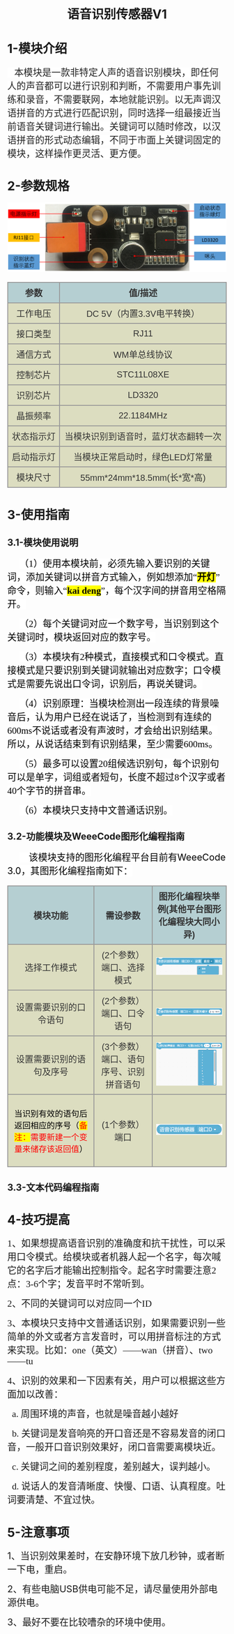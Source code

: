 <div align=center>
<h1 class="text-center">语音识别传感器V1</h1>
</div>

# 1-模块介绍


<p class=MsoTitle align=left style='text-align:left'><span style='font-size:
16.0pt;font-family:宋体;color:#222222;background:white'>&nbsp;&nbsp;
<span lang=ZH-CN>本模块是一款非特定人声的语音识别模块，即任何人的声音都可以进行识别和判断，不需要用户事先训练和录音，不需要联网，本地就能识别。以无声调汉语拼音的方式进行匹配识别，同时选择一组最接近当前语音关键词进行输出。关键词可以随时修改，以汉语拼音的形式动态编辑，不同于市面上关键词固定的模块，这样操作更灵活、更方便。</span></span></p>


# 2-参数规格

<div align=center>
<img src="docs\electronic_modules\rj11\speech_recognition_v1\20190803-172740.png">
</div>

<!-- CSS goes in the document HEAD or added to your external stylesheet -->
<style type="text/css">
table.imagetable {
    font-family: verdana,arial,sans-serif;
    font-size:20px;
    color:#333333;
    border-width: 1px;
    border-color: #999999;
    border-collapse: collapse;
}
table.imagetable th {
    background:#b5cfd2 url('cell-blue.jpg');
    border-width: 2px;
    padding: 8px;
    border-style: solid;
    border-color: #999999;
    text-align: center;
}
table.imagetable td {
    background:#dcddc0 url('cell-grey.jpg');
    border-width: 2px;
    padding: 8px;
    border-style: solid;
    border-color: #999999;
    text-align: center;
}
text{
	font-size: 1cm;
	color: #7ec699;
}
</style>

<!-- Table goes in the document BODY -->
<table class="imagetable" style="display: table; text-align: left;">
<tr>
    <th>参数</th><th>值/描述</th>
</tr>
<tr>
    <td>工作电压</td><td>DC 5V（内置3.3V电平转换）</td>
</tr>
<tr>
    <td>接口类型</td><td>RJ11</td>
</tr>
<tr>
    <td>通信方式</td><td>WM单总线协议</td>
</tr>
<tr>
    <td>控制芯片</td><td>STC11L08XE</td>
</tr>
<tr>
    <td>识别芯片</td><td>LD3320</td>
</tr>
<tr>
    <td>晶振频率</td><td>22.1184MHz</td>
</tr>
<tr>
    <td>状态指示灯</td><td>当模块识别到语音时，蓝灯状态翻转一次</td>
</tr>
<tr>
    <td>启动指示灯</td><td>当模块正常启动时，绿色LED灯常量</td>
</tr>
<tr>
    <td>模块尺寸</td><td>55mm*24mm*18.5mm(长*宽*高)</td>
</tr>
</table>

# 3-使用指南
## 3.1-模块使用说明

<html><body>
<p class=MsoNormal style='text-indent:21.0pt'><span lang=ZH-CN
style='font-size:16.0pt;font-family:宋体;color:black;background:white'>（</span><span
style='font-size:16.0pt;font-family:宋体;color:black;background:white'>1<span
lang=ZH-CN>）使用本模块前，必须先输入要识别的关键词，添加关键词以拼音方式输入，例如想添加“<b><span style='background:
yellow'>开灯</span></b>”命令，则输入“</span><b><span style='background:yellow'>kai deng</span></b><span
lang=ZH-CN>”，每个汉字间的拼音用空格隔开。</span></span></p>

<p class=MsoNormal style='text-indent:21.0pt'><span lang=ZH-CN
style='font-size:16.0pt;font-family:宋体;color:black;background:white'>（</span><span
style='font-size:16.0pt;font-family:宋体;color:black;background:white'>2<span
lang=ZH-CN>）每个关键词对应一个数字号，当识别到这个关键词时，模块返回对应的数字号。</span></span></p>

<p class=MsoNormal style='text-indent:21.0pt'><span lang=ZH-CN
style='font-size:16.0pt;font-family:宋体;color:black;background:white'>（</span><span
style='font-size:16.0pt;font-family:宋体;color:black;background:white'>3<span
lang=ZH-CN>）本模块有</span>2<span lang=ZH-CN>种模式，直接模式和口令模式。直接模式是只要识别到关键词就输出对应数字；口令模式是需要先说出口令词，识别后，再说关键词。</span></span></p>

<p class=MsoNormal style='text-indent:21.0pt'><span lang=ZH-CN
style='font-size:16.0pt;font-family:宋体;color:black;background:white'>（</span><span
style='font-size:16.0pt;font-family:宋体;color:black;background:white'>4<span
lang=ZH-CN>）识别原理：当模块检测出一段连续的背景噪音后，认为用户已经在说话了，当检测到有连续的</span>600ms<span
lang=ZH-CN>不说话或者没有声波时，才会给出识别结果。所以，从说话结束到有识别结果，至少需要</span>600ms<span lang=ZH-CN>。</span></span></p>

<p class=MsoNormal style='text-indent:21.0pt'><span lang=ZH-CN
style='font-size:16.0pt;font-family:宋体;color:black;background:white'>（</span><span
style='font-size:16.0pt;font-family:宋体;color:black;background:white'>5<span
lang=ZH-CN>）最多可以设置</span>20<span lang=ZH-CN>组候选识别句，每个识别句可以是单字，词组或者短句，长度不超过</span>8<span
lang=ZH-CN>个汉字或者</span>40<span lang=ZH-CN>个字节的拼音串。</span></span></p>

<p class=MsoNormal style='text-indent:21.0pt'><span lang=ZH-CN
style='font-size:16.0pt;font-family:宋体;color:black;background:white'>（</span><span
style='font-size:16.0pt;font-family:宋体;color:black;background:white'>6<span
lang=ZH-CN>）本模块只支持中文普通话识别。</span></span></p>
</body></html>

## 3.2-功能模块及WeeeCode图形化编程指南

<html><body>
<p class=MsoNormal style='text-indent:21.0pt'><span style='font-size:16.0pt;
font-family:华文楷体;color:#222222;background:white'>&nbsp;&nbsp;&nbsp; </span><span
lang=ZH-CN style='font-size:16.0pt;color:black;background:white'>该模块支持的图形化编程平台目前有</span><span
style='font-size:16.0pt;color:black;background:white'>WeeeCode 3.0<span
lang=ZH-CN>，其图形化编程指南如下：</span></span></p>

<!-- Table goes in the document BODY -->
<table class="imagetable" style="display: table; text-align: left;">
<tr>
    <th>模块功能</th><th>需设参数</th><th>图形化编程块举例(其他平台图形化编程块大同小异)</th>
</tr>
<tr>
    <td>选择工作模式</td><td>(2个参数）端口、选择模式</td><td><img src="docs\electronic_modules\rj11\speech_recognition_v1\20190807-112424.png"></img></td>
</tr>
<tr>
    <td>设置需要识别的口令语句</td><td>(2个参数）端口、口令语句</td><td><img src="docs\electronic_modules\rj11\speech_recognition_v1\20190807-112459.png"></img></td>
</tr>
<tr>
    <td>设置需要识别的语句及序号</td><td>(3个参数）端口、语句序号、识别拼音语句</td><td><img src="docs\electronic_modules\rj11\speech_recognition_v1\20190807-112601.png"></img></td>
</tr>
<tr>
    <td><p class=MsoNormal align=center style='text-align:center'><span lang=ZH-CN
  style='font-size:14.0pt;font-family:华文楷体;color:black;'>当识别有效的语句后返回相应的序号（</span><span
  lang=ZH-CN style='font-size:14.0pt;font-family:华文楷体;color:red;background:
  yellow'>备注：</span><span lang=ZH-CN style='font-size:14.0pt;font-family:华文楷体;
  color:red;'>需要新建一个变量来储存该返回值</span><span lang=ZH-CN
  style='font-size:14.0pt;font-family:华文楷体;color:black;'>）</span></p></td><td>(1个参数）端口</td><td><img src="docs\electronic_modules\rj11\speech_recognition_v1\20190807-112638.png"></img></td>
</tr>
</table>

## 3.3-文本代码编程指南

# 4-技巧提高

<html><body>
<p class=MsoTitle><span style='font-size:16.0pt;font-family:宋体'>1<span
lang=ZH-CN>、如果想提高语音识别的准确度和抗干扰性，可以采用口令模式。给模块或者机器人起一个名字，每次喊它的名字后才能输出控制指令。起名字时需要注意</span>2<span
lang=ZH-CN>点：</span>3-6<span lang=ZH-CN>个字；发音平时不常听到。</span></span></p>

<p class=MsoTitle><span style='font-size:16.0pt;font-family:宋体'>2<span
lang=ZH-CN>、不同的关键词可以对应同一个</span>ID</span></p>

<p class=MsoTitle><span style='font-size:16.0pt;font-family:宋体'>3<span
lang=ZH-CN>、本模块只支持中文普通话识别，如果需要识别一些简单的外文或者方言发音时，可以用拼音标注的方式来实现。比如：</span>one<span
lang=ZH-CN>（英文）——</span>wan<span lang=ZH-CN>（拼音）、</span>two<span lang=ZH-CN>——</span>tu</span></p>

<p class=MsoTitle><span style='font-size:16.0pt;font-family:宋体'>4<span
lang=ZH-CN>、识别的效果和一下因素有关，用户可以根据这些方面加以改善：</span></span></p>

<p class=MsoTitle><span style='font-size:16.0pt;font-family:宋体'>&nbsp; a. <span
lang=ZH-CN>周围环境的声音，也就是噪音越小越好</span></span></p>

<p class=MsoTitle><span style='font-size:16.0pt;font-family:宋体'>&nbsp; b. <span
lang=ZH-CN>关键词是发音响亮的开口音还是不容易发音的闭口音，一般开口音识别效果好，闭口音需要离模块近。</span></span></p>

<p class=MsoTitle><span style='font-size:16.0pt;font-family:宋体'>&nbsp; c. <span
lang=ZH-CN>关键词之间的差别程度，差别越大，误判越小。</span></span></p>

<p class=MsoTitle><span style='font-size:16.0pt;font-family:宋体'>&nbsp; d. <span
lang=ZH-CN>说话人的发音清晰度、快慢、口语、认真程度。吐词要清楚、不宜过快。</span></span></p>
</body></html>


# 5-注意事项

<html><body>
<p class=MsoTitle><span style='font-size:16.0pt'>1<span lang=ZH-CN>、当识别效果差时，在安静环境下放几秒钟，或者断一下电，重启。</span></span></p>

<p class=MsoTitle><span style='font-size:16.0pt'>2<span lang=ZH-CN>、有些电脑</span>USB<span
lang=ZH-CN>供电可能不足，请尽量使用外部电源供电。</span></span></p>

<p class=MsoTitle><span style='font-size:16.0pt'>3<span lang=ZH-CN>、最好不要在比较嘈杂的环境中使用。</span></span></p>
</body></html>